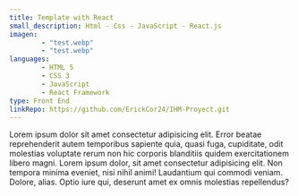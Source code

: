 ```yaml
---
title: Template with React
small_description: Html - Css - JavaScript - React.js
imagen: 
        - "test.webp"
        - "test.webp"
languages: 
        - HTML 5
        - CSS 3
        - JavaScript
        - React Framework
type: Front End
linkRepo: https://github.com/ErickCor24/IHM-Proyect.git
---
```


Lorem ipsum dolor sit amet consectetur adipisicing elit. Error beatae
reprehenderit autem temporibus sapiente quia, quasi fuga, cupiditate, odit
molestias voluptate rerum non hic corporis blanditiis quidem exercitationem 
libero magni. Lorem ipsum dolor, sit amet consectetur adipisicing elit. 
Non tempora minima eveniet, nisi nihil animi! Laudantium qui commodi veniam. 
Dolore, alias. Optio iure qui, deserunt amet ex omnis molestias repellendus? 
